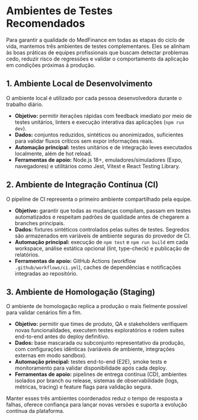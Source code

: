 # Ambientes de Testes Recomendados

Para garantir a qualidade do MedFinance em todas as etapas do ciclo de vida, mantemos três ambientes de testes complementares. Eles se alinham às boas práticas de equipes profissionais que buscam detectar problemas cedo, reduzir risco de regressões e validar o comportamento da aplicação em condições próximas à produção.

## 1. Ambiente Local de Desenvolvimento

O ambiente local é utilizado por cada pessoa desenvolvedora durante o trabalho diário.

- **Objetivo:** permitir iterações rápidas com feedback imediato por meio de testes unitários, linters e execução interativa das aplicações (`npm run dev`).
- **Dados:** conjuntos reduzidos, sintéticos ou anonimizados, suficientes para validar fluxos críticos sem expor informações reais.
- **Automação principal:** testes unitários e de integração leves executados localmente, além de hot reload.
- **Ferramentas de apoio:** Node.js 18+, emuladores/simuladores (Expo, navegadores) e utilitários como Jest, Vitest e React Testing Library.

## 2. Ambiente de Integração Contínua (CI)

O pipeline de CI representa o primeiro ambiente compartilhado pela equipe.

- **Objetivo:** garantir que todas as mudanças compilam, passam em testes automatizados e respeitam padrões de qualidade antes de chegarem a branches principais.
- **Dados:** fixtures sintéticos controlados pelas suítes de testes. Segredos são armazenados em variáveis de ambiente seguras do provedor de CI.
- **Automação principal:** execução de `npm test` e `npm run build` em cada workspace, análise estática opcional (lint, type-check) e publicação de relatórios.
- **Ferramentas de apoio:** GitHub Actions (workflow `.github/workflows/ci.yml`), caches de dependências e notificações integradas ao repositório.

## 3. Ambiente de Homologação (Staging)

O ambiente de homologação replica a produção o mais fielmente possível para validar cenários fim a fim.

- **Objetivo:** permitir que times de produto, QA e stakeholders verifiquem novas funcionalidades, executem testes exploratórios e rodem suites end-to-end antes do deploy definitivo.
- **Dados:** base mascarada ou subconjunto representativo da produção, com configurações idênticas (variáveis de ambiente, integrações externas em modo sandbox).
- **Automação principal:** testes end-to-end (E2E), smoke tests e monitoramento para validar disponibilidade após cada deploy.
- **Ferramentas de apoio:** pipelines de entrega contínua (CD), ambientes isolados por branch ou release, sistemas de observabilidade (logs, métricas, tracing) e feature flags para validação segura.

Manter esses três ambientes coordenados reduz o tempo de resposta a falhas, oferece confiança para lançar novas versões e suporta a evolução contínua da plataforma.
